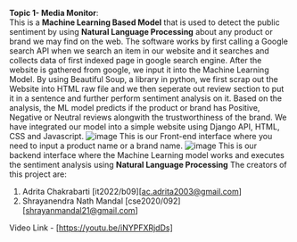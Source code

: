 **Topic 1- Media Monitor**: \
This is a **Machine Learning Based Model** that is used to detect the public sentiment by using **Natural Language Processing** about any product or brand we may find on the web.
The software works by first calling a Google search API when we search an item in our website and it searches and collects data of first indexed page in google search engine.
After the website is gathered from google, we input it into the Machine Learning Model.
By using Beautiful Soup, a library in python, we first scrap out the Website into HTML raw file and we then seperate out review section to put it in a sentence and further perform sentiment analysis on it.
Based on the analysis, the ML model predicts if the product or brand has Positive, Negative or Neutral reviews alongwith the trustworthiness of the brand.
We have integrated our model into a simple website using Django API, HTML, CSS and Javascript.
![image](https://user-images.githubusercontent.com/89735261/189471566-df7069ac-a538-46b2-9868-1e34a0570ecc.png)
This is our Front-end interface where you need to input a product name or a brand name.
![image](https://user-images.githubusercontent.com/89735261/189471625-32318ef5-7c86-486c-ad1d-ace2c3d1dfa2.png)
This is our backend interface where the Machine Learning model works and executes the sentiment analysis using **Natural Language Processing**
The creators of this project are:
1. Adrita Chakrabarti [it2022/b09][ac.adrita2003@gmail.com]
2. Shrayanendra Nath Mandal [cse2020/092] [shrayanmandal21@gmail.com]

Video Link - [https://youtu.be/iNYPFXRjdDs]
